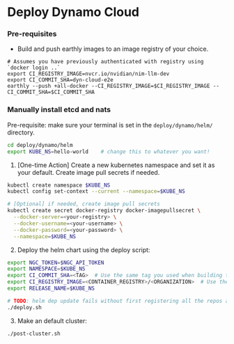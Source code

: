 # Deploy Dynamo Cloud

### Pre-requisites

- Build and push earthly images to an image registry of your choice.

```
# Assumes you have previously authenticated with registry using `docker login ..`
export CI_REGISTRY_IMAGE=nvcr.io/nvidian/nim-llm-dev
export CI_COMMIT_SHA=dyn-cloud-e2e
earthly --push +all-docker --CI_REGISTRY_IMAGE=$CI_REGISTRY_IMAGE --CI_COMMIT_SHA=$CI_COMMIT_SHA
```

### Manually install etcd and nats

Pre-requisite: make sure your terminal is set in the `deploy/dynamo/helm/` directory.

```bash
cd deploy/dynamo/helm
export KUBE_NS=hello-world    # change this to whatever you want!
```

1. [One-time Action] Create a new kubernetes namespace and set it as your default. Create image pull secrets if needed.

```bash
kubectl create namespace $KUBE_NS
kubectl config set-context --current --namespace=$KUBE_NS

# [Optional] if needed, create image pull secrets
kubectl create secret docker-registry docker-imagepullsecret \
  --docker-server=<your-registry> \
  --docker-username=<your-username> \
  --docker-password=<your-password> \
  --namespace=$KUBE_NS
```

2. Deploy the helm chart using the deploy script:

```bash
export NGC_TOKEN=$NGC_API_TOKEN
export NAMESPACE=$KUBE_NS
export CI_COMMIT_SHA=<TAG>  # Use the same tag you used when building the images
export CI_REGISTRY_IMAGE=<CONTAINER_REGISTRY>/<ORGANIZATION>  # Use the same registry/org you used when building the images
export RELEASE_NAME=$KUBE_NS

# TODO: helm dep update fails without first registering all the repos and running helm repo update
./deploy.sh
```

3. Make an default cluster:

```bash
./post-cluster.sh
```
